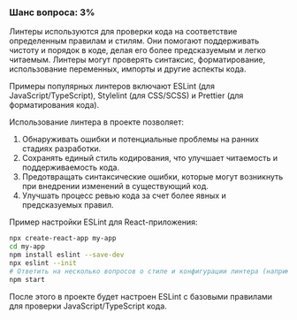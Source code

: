 ### Шанс вопроса: 3%

Линтеры используются для проверки кода на соответствие определенным правилам и стилям. Они помогают поддерживать чистоту и порядок в коде, делая его более предсказуемым и легко читаемым. Линтеры могут проверять синтаксис, форматирование, использование переменных, импорты и другие аспекты кода.

Примеры популярных линтеров включают ESLint (для JavaScript/TypeScript), Stylelint (для CSS/SCSS) и Prettier (для форматирования кода).

Использование линтера в проекте позволяет:
1. Обнаруживать ошибки и потенциальные проблемы на ранних стадиях разработки.
2. Сохранять единый стиль кодирования, что улучшает читаемость и поддерживаемость кода.
3. Предотвращать синтаксические ошибки, которые могут возникнуть при внедрении изменений в существующий код.
4. Улучшать процесс ревью кода за счет более явных и предсказуемых правил.

Пример настройки ESLint для React-приложения:
```bash
npx create-react-app my-app
cd my-app
npm install eslint --save-dev
npx eslint --init
# Ответить на несколько вопросов о стиле и конфигурации линтера (например, использовать рекомендуемые правила)
npm start
```
После этого в проекте будет настроен ESLint с базовыми правилами для проверки JavaScript/TypeScript кода.